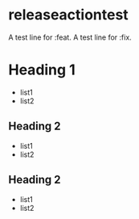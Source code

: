 # releaseactiontest

A test line for :feat.
A test line for :fix.

# Heading 1

- list1
- list2


## Heading 2

- list1
- list2

## Heading 2

- list1
- list2

